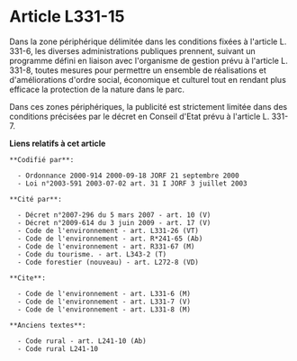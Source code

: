 # Article L331-15

Dans la zone périphérique délimitée dans les conditions fixées à l'article L. 331-6, les diverses administrations publiques
prennent, suivant un programme défini en liaison avec l'organisme de gestion prévu à l'article L. 331-8, toutes mesures pour
permettre un ensemble de réalisations et d'améliorations d'ordre social, économique et culturel tout en rendant plus efficace
la protection de la nature dans le parc.

Dans ces zones périphériques, la publicité est strictement limitée dans des conditions précisées par le décret en Conseil
d'Etat prévu à l'article L. 331-7.

**Liens relatifs à cet article**

	**Codifié par**:

	  - Ordonnance 2000-914 2000-09-18 JORF 21 septembre 2000
	  - Loi n°2003-591 2003-07-02 art. 31 I JORF 3 juillet 2003

	**Cité par**:

	  - Décret n°2007-296 du 5 mars 2007 - art. 10 (V)
	  - Décret n°2009-614 du 3 juin 2009 - art. 17 (V)
	  - Code de l'environnement - art. L331-26 (VT)
	  - Code de l'environnement - art. R*241-65 (Ab)
	  - Code de l'environnement - art. R331-67 (M)
	  - Code du tourisme. - art. L343-2 (T)
	  - Code forestier (nouveau) - art. L272-8 (VD)

	**Cite**:

	  - Code de l'environnement - art. L331-6 (M)
	  - Code de l'environnement - art. L331-7 (V)
	  - Code de l'environnement - art. L331-8 (M)

	**Anciens textes**:

	  - Code rural - art. L241-10 (Ab)
	  - Code rural L241-10
